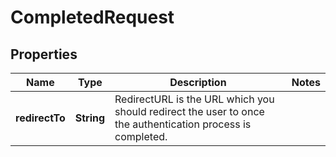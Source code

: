 

# CompletedRequest


## Properties

| Name | Type | Description | Notes |
|------------ | ------------- | ------------- | -------------|
|**redirectTo** | **String** | RedirectURL is the URL which you should redirect the user to once the authentication process is completed. |  |



